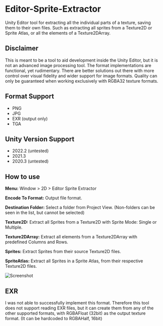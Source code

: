 # Editor-Sprite-Extractor
Unity Editor tool for extracting all the individual parts of a texture, saving them to their own files. Such as extracting all sprites from a Texture2D or Sprite Atlas, or all the elements of a Texture2DArray.
## Disclaimer
This is meant to be a tool to aid development inside the Unity Editor, but it is not an advanced image processing tool. The format implementations are functional, yet rudimentary. There are better solutions out there with more control over visual fidelity and wider support for image formats. Quality can only be guaranteed when working exclusively with RGBA32 texture formats. 
## Format Support
- PNG
- JPG
- EXR (output only)
- TGA
## Unity Version Support
- 2022.2 (untested)
- 2021.3
- 2020.3 (untested)
## How to use
**Menu:** Window > 2D > Editor Sprite Extractor

**Encode To Format:**  Output file format. 

**Destination Folder:**  Select a folder from Project View. (Non-folders can be seen in the list, but cannot be selected)

**Texture2D:**  Extract all Sprites from a Texture2D with Sprite Mode: Single or Multiple. 

**Texture2DArray:**  Extract all elements from a Texture2DArray with predefined Columns and Rows.

**Sprites:**  Extract Sprites from their source Texture2D files.

**SpriteAtlas:**  Extract all Sprites in a Sprite Atlas, from their respective Texture2D files.

![Screenshot](https://i.ibb.co/z4cnnTP/image.png)

## EXR
I was not able to successfully implement this format. Therefore this tool does not support reading EXR files, but it can create them from any of the other supported formats, with RGBAFloat (32bit) as the output texture format. (It can be hardcoded to RGBAHalf, 16bit)
